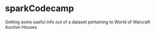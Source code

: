 sparkCodecamp
=============

Getting some useful info out of a dataset pertaining to World of Warcraft Auction Houses
